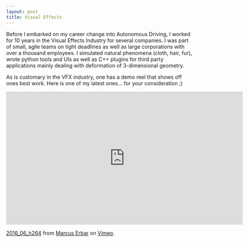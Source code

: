 ```yaml
---
layout: post
title: Visual Effects
---
```

Before I embarked on my career change into Autonomous Driving, I worked for 10 years in the Visual Effects Industry for several companies. I was part of small, agile teams on tight deadlines as well as large corporations with over a thousand employees. I simulated natural phenomena (cloth, hair, fur), wrote python tools and UIs as well as C++ plugins for third party applications mainly dealing with deformation of 3-dimensional geometry.

As is customary in the VFX industry, one has a demo reel that shows off ones best work. Here is one of my latest ones... for your consideration ;)
<iframe src="https://player.vimeo.com/video/174060514?title=0&byline=0&portrait=0" width="640" height="360" frameborder="0" webkitallowfullscreen mozallowfullscreen allowfullscreen></iframe>
<p><a href="https://vimeo.com/174060514">2016_06_h264</a> from <a href="https://vimeo.com/user12567731">Marcus Erbar</a> on <a href="https://vimeo.com">Vimeo</a>.</p>
